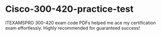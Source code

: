 # Cisco-300-420-practice-test
ITEXAMSPRO 300-420 exam code PDFs helped me ace my certification exam effortlessly. Highly recommended for guaranteed success!
